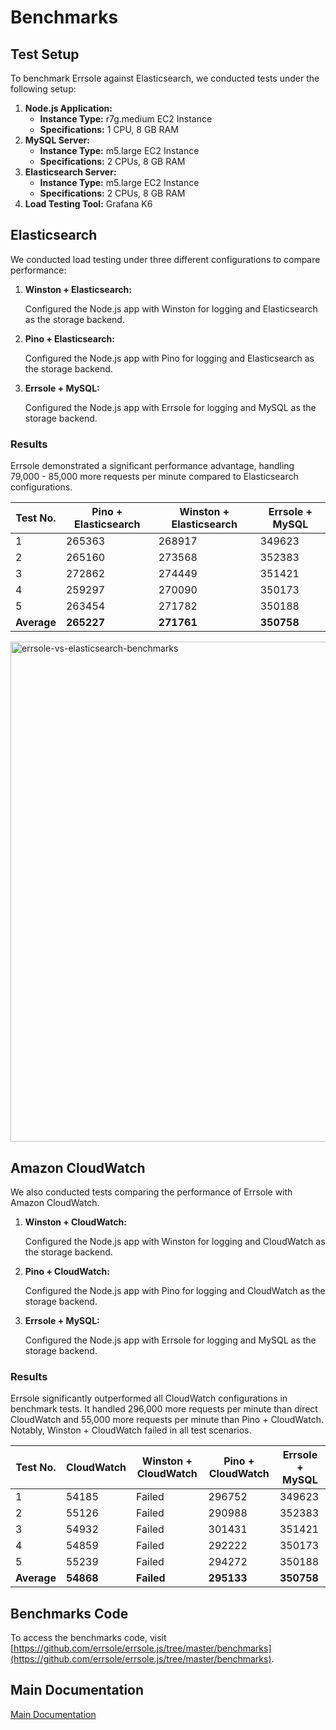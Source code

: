 # Benchmarks

## Test Setup

To benchmark Errsole against Elasticsearch, we conducted tests under the following setup:

1. **Node.js Application:**
    * **Instance Type:** r7g.medium EC2 Instance
    * **Specifications:** 1 CPU, 8 GB RAM
2. **MySQL Server:**
    * **Instance Type:** m5.large EC2 Instance
    * **Specifications:** 2 CPUs, 8 GB RAM
3. **Elasticsearch Server:**
    * **Instance Type:** m5.large EC2 Instance
    * **Specifications:** 2 CPUs, 8 GB RAM
4. **Load Testing Tool:** Grafana K6

## Elasticsearch

We conducted load testing under three different configurations to compare performance:

1. **Winston + Elasticsearch:**

    Configured the Node.js app with Winston for logging and Elasticsearch as the storage backend.

2. **Pino + Elasticsearch:**

    Configured the Node.js app with Pino for logging and Elasticsearch as the storage backend.

3. **Errsole + MySQL:**

    Configured the Node.js app with Errsole for logging and MySQL as the storage backend.

### Results

Errsole demonstrated a significant performance advantage, handling 79,000 - 85,000 more requests per minute compared to Elasticsearch configurations.

| **Test No.** 	| **Pino + Elasticsearch** 	| **Winston + Elasticsearch** 	| **Errsole + MySQL** 	|
|--------------	|--------------------------	|-----------------------------	|---------------------	|
| 1            	| 265363                   	| 268917                      	| 349623              	|
| 2            	| 265160                   	| 273568                      	| 352383              	|
| 3            	| 272862                   	| 274449                      	| 351421              	|
| 4            	| 259297                   	| 270090                      	| 350173              	|
| 5            	| 263454                   	| 271782                      	| 350188              	|
| **Average**     | **265227**                  | **271761**                     | **350758**            |

<img src="https://github.com/user-attachments/assets/e193e016-a14a-46c1-92af-865b3be27df4" alt="errsole-vs-elasticsearch-benchmarks" width="800">

## Amazon CloudWatch

We also conducted tests comparing the performance of Errsole with Amazon CloudWatch.

1. **Winston + CloudWatch:**

    Configured the Node.js app with Winston for logging and CloudWatch as the storage backend.

2. **Pino + CloudWatch:**

    Configured the Node.js app with Pino for logging and CloudWatch as the storage backend.

3. **Errsole + MySQL:**

    Configured the Node.js app with Errsole for logging and MySQL as the storage backend.

### Results

Errsole significantly outperformed all CloudWatch configurations in benchmark tests. It handled 296,000 more requests per minute than direct CloudWatch and 55,000 more requests per minute than Pino + CloudWatch. Notably, Winston + CloudWatch failed in all test scenarios.

| **Test No.** 	| **CloudWatch** 	| **Winston + CloudWatch** 	| **Pino + CloudWatch** 	| **Errsole + MySQL** 	|
|--------------	|----------------	|--------------------------	|-----------------------	|---------------------	|
| 1            	| 54185          	| Failed                   	| 296752                	| 349623              	|
| 2            	| 55126          	| Failed                   	| 290988                	| 352383              	|
| 3            	| 54932          	| Failed                   	| 301431                	| 351421              	|
| 4            	| 54859          	| Failed                   	| 292222                	| 350173              	|
| 5            	| 55239          	| Failed                   	| 294272                	| 350188              	|
| **Average**  	| **54868**      	| **Failed**               	| **295133**            	| **350758**          	|

## Benchmarks Code

To access the benchmarks code, visit [https://github.com/errsole/errsole.js/tree/master/benchmarks](https://github.com/errsole/errsole.js/tree/master/benchmarks).

## Main Documentation

[Main Documentation](/README.md)

